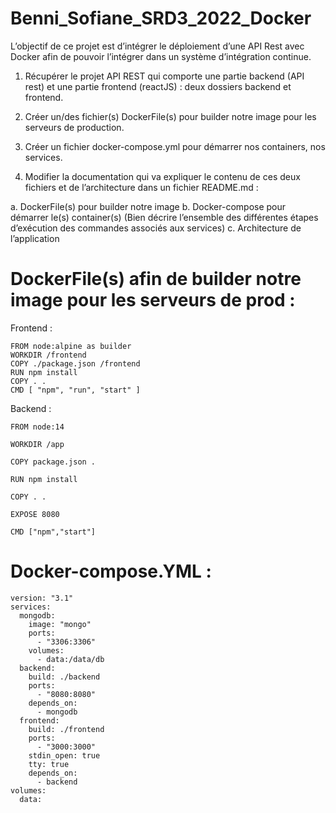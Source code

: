 # Benni_Sofiane_SRD3_2022_Docker


L’objectif de ce projet est d’intégrer le déploiement d’une API Rest avec Docker afin de pouvoir l’intégrer dans un système d’intégration continue.

1. Récupérer le projet API REST qui comporte une partie backend (API rest) et une partie
frontend (reactJS) : deux dossiers backend et frontend.

2. Créer un/des fichier(s) DockerFile(s) pour builder notre image pour les serveurs de production.

3. Créer un fichier docker-compose.yml pour démarrer nos containers, nos services.
 
4. Modifier la documentation qui va expliquer le contenu de ces deux fichiers et de l’architecture dans un fichier README.md :

a. DockerFile(s) pour builder notre image
b. Docker-compose pour démarrer le(s) container(s) (Bien décrire l’ensemble des différentes étapes d’exécution des commandes associés aux services)
c. Architecture de l’application


# DockerFile(s) afin de builder notre image pour les serveurs de prod :

Frontend : 

```
FROM node:alpine as builder
WORKDIR /frontend
COPY ./package.json /frontend
RUN npm install
COPY . .
CMD [ "npm", "run", "start" ]

```

Backend :

```
FROM node:14

WORKDIR /app

COPY package.json .

RUN npm install

COPY . .

EXPOSE 8080

CMD ["npm","start"] 

```

# Docker-compose.YML :

```
version: "3.1"
services:
  mongodb:
    image: "mongo"
    ports:
      - "3306:3306"
    volumes:
      - data:/data/db
  backend:
    build: ./backend
    ports:
      - "8080:8080"
    depends_on:
      - mongodb
  frontend:
    build: ./frontend
    ports:
      - "3000:3000"
    stdin_open: true
    tty: true
    depends_on:
      - backend
volumes:
  data:
```

